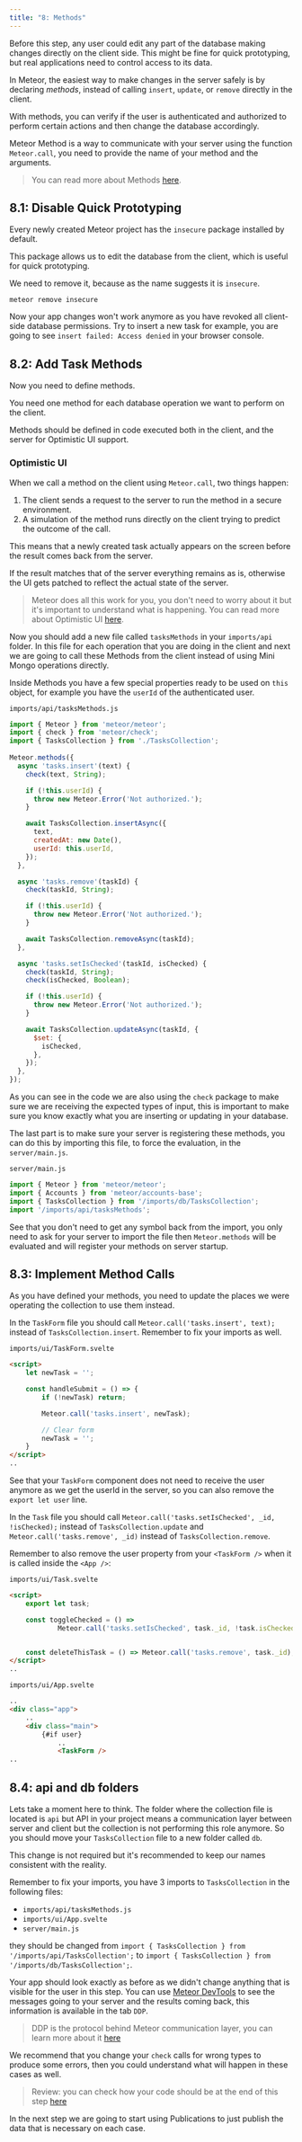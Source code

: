```yaml
---
title: "8: Methods"
---
```


Before this step, any user could edit any part of the database making changes directly on the client side. This might be fine for quick prototyping, but real applications need to control access to its data.

In Meteor, the easiest way to make changes in the server safely is by declaring _methods_, instead of calling `insert`, `update`, or `remove` directly in the client.

With methods, you can verify if the user is authenticated and authorized to perform certain actions and then change the database accordingly.

Meteor Method is a way to communicate with your server using the function `Meteor.call`, you need to provide the name of your method and the arguments.
 
> You can read more about Methods [here](https://guide.meteor.com/methods.html).

## 8.1: Disable Quick Prototyping

Every newly created Meteor project has the `insecure` package installed by default.

This package allows us to edit the database from the client, which is useful for quick prototyping.

We need to remove it, because as the name suggests it is `insecure`.

```
meteor remove insecure
```

Now your app changes won't work anymore as you have revoked all client-side database permissions. Try to insert a new task for example, you are going to see `insert failed: Access denied` in your browser console.

## 8.2: Add Task Methods

Now you need to define methods.

You need one method for each database operation we want to perform on the client.

Methods should be defined in code executed both in the client, and the server for Optimistic UI support.

### Optimistic UI

When we call a method on the client using `Meteor.call`, two things happen:

1. The client sends a request to the server to run the method in a secure environment.
2. A simulation of the method runs directly on the client trying to predict the outcome of the call.

This means that a newly created task actually appears on the screen before the result comes back from the server.

If the result matches that of the server everything remains as is, otherwise the UI gets patched to reflect the actual state of the server.

> Meteor does all this work for you, you don't need to worry about it but it's important to understand what is happening. You can read more about Optimistic UI [here](https://blog.meteor.com/optimistic-ui-with-meteor-67b5a78c3fcf).

Now you should add a new file called `tasksMethods` in your `imports/api` folder. In this file for each operation that you are doing in the client and next we are going to call these Methods from the client instead of using Mini Mongo operations directly.

Inside Methods you have a few special properties ready to be used on `this` object, for example you have the `userId` of the authenticated user.

`imports/api/tasksMethods.js`
```js
import { Meteor } from 'meteor/meteor';
import { check } from 'meteor/check';
import { TasksCollection } from './TasksCollection';
 
Meteor.methods({
  async 'tasks.insert'(text) {
    check(text, String);

    if (!this.userId) {
      throw new Meteor.Error('Not authorized.');
    }

    await TasksCollection.insertAsync({
      text,
      createdAt: new Date(),
      userId: this.userId,
    });
  },

  async 'tasks.remove'(taskId) {
    check(taskId, String);

    if (!this.userId) {
      throw new Meteor.Error('Not authorized.');
    }

    await TasksCollection.removeAsync(taskId);
  },

  async 'tasks.setIsChecked'(taskId, isChecked) {
    check(taskId, String);
    check(isChecked, Boolean);

    if (!this.userId) {
      throw new Meteor.Error('Not authorized.');
    }

    await TasksCollection.updateAsync(taskId, {
      $set: {
        isChecked,
      },
    });
  },
});

```

As you can see in the code we are also using the `check` package to make sure we are receiving the expected types of input, this is important to make sure you know exactly what you are inserting or updating in your database.

The last part is to make sure your server is registering these methods, you can do this by importing this file, to force the evaluation, in the `server/main.js`.

`server/main.js`

```js
import { Meteor } from 'meteor/meteor';
import { Accounts } from 'meteor/accounts-base';
import { TasksCollection } from '/imports/db/TasksCollection';
import '/imports/api/tasksMethods';
```

See that you don't need to get any symbol back from the import, you only need to ask for your server to import the file then `Meteor.methods` will be evaluated and will register your methods on server startup.

## 8.3: Implement Method Calls

As you have defined your methods, you need to update the places we were operating the collection to use them instead.

In the `TaskForm` file you should call `Meteor.call('tasks.insert', text);` instead of `TasksCollection.insert`. Remember to fix your imports as well.

`imports/ui/TaskForm.svelte`

```html
<script>
    let newTask = '';

    const handleSubmit = () => {
        if (!newTask) return;

        Meteor.call('tasks.insert', newTask);

        // Clear form
        newTask = '';
    }
</script>
..
```

See that your `TaskForm` component does not need to receive the user anymore as we get the userId in the server, so you can also remove the `export let user` line.

In the `Task` file you should call `Meteor.call('tasks.setIsChecked', _id, !isChecked);` instead of `TasksCollection.update` and `Meteor.call('tasks.remove', _id)` instead of `TasksCollection.remove`.

Remember to also remove the user property from your `<TaskForm />` when it is called inside the `<App />`:

`imports/ui/Task.svelte`

```html
<script>
    export let task;

    const toggleChecked = () =>
            Meteor.call('tasks.setIsChecked', task._id, !task.isChecked);


    const deleteThisTask = () => Meteor.call('tasks.remove', task._id);
</script>
..
```

`imports/ui/App.svelte`

```html
..
<div class="app">
    ..
    <div class="main">
        {#if user}
            ..   
            <TaskForm />
..
```

## 8.4: api and db folders

Lets take a moment here to think. The folder where the collection file is located is `api` but API in your project means a communication layer between server and client but the collection is not performing this role anymore. So you should move your `TasksCollection` file to a new folder called `db`.

This change is not required but it's recommended to keep our names consistent with the reality.

Remember to fix your imports, you have 3 imports to `TasksCollection` in the following files:
- `imports/api/tasksMethods.js`
- `imports/ui/App.svelte`
- `server/main.js`

they should be changed from `import { TasksCollection } from '/imports/api/TasksCollection';` to `import { TasksCollection } from '/imports/db/TasksCollection';`.

Your app should look exactly as before as we didn't change anything that is visible for the user in this step. You can use [Meteor DevTools](https://chrome.google.com/webstore/detail/meteor-devtools-evolved/ibniinmoafhgbifjojidlagmggecmpgf) to see the messages going to your server and the results coming back, this information is available in the tab `DDP`.

> DDP is the protocol behind Meteor communication layer, you can learn more about it [here](https://github.com/meteor/meteor/blob/devel/packages/ddp/DDP.md)

We recommend that you change your `check` calls for wrong types to produce some errors, then you could understand what will happen in these cases as well.

> Review: you can check how your code should be at the end of this step [here](https://github.com/meteor/svelte-tutorial/tree/master/src/simple-todos/step08) 

In the next step we are going to start using Publications to just publish the data that is necessary on each case.
